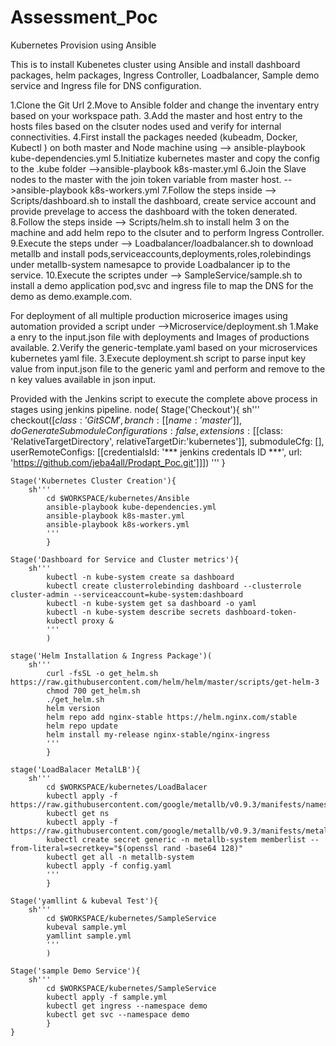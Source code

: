 # Assessment_Poc
Kubernetes Provision using Ansible

This is to install Kubenetes cluster using Ansible and install dashboard packages, helm packages, Ingress Controller, Loadbalancer, Sample demo service and Ingress file for DNS configuration.

1.Clone the Git Url
2.Move to Ansible folder and change the inventary entry based on your workspace path.
3.Add the master and host entry to the hosts files based on the clsuter nodes used and verify for internal connectivities.
4.First install the packages needed (kubeadm, Docker, Kubectl ) on both master and Node machine using  --> ansible-playbook kube-dependencies.yml
5.Initiatize kubernetes master and copy the config to the .kube folder  -->ansible-playbook k8s-master.yml
6.Join the Slave nodes to the master with the join token variable from master host.   -->ansible-playbook k8s-workers.yml
7.Follow the steps inside --> Scripts/dashboard.sh to install the dashboard, create service account and provide prevelage to access the dashboard with the token denerated.
8.Follow the steps inside --> Scripts/helm.sh to install helm 3 on the machine and add helm repo to the clsuter and to perform Ingress Controller.
9.Execute the steps under --> Loadbalancer/loadbalancer.sh to download metallb and install pods,serviceaccounts,deployments,roles,rolebindings under metallb-system namesapce to provide Loadbalancer ip to the service.
10.Execute the scriptes under --> SampleService/sample.sh to install a demo application pod,svc and ingress file to map the DNS for the demo as demo.example.com.

For deployment of all multiple production microserice images using automation provided a script under -->Microservice/deployment.sh
    1.Make a enry to the input.json file with deployments and Images of productions available.
    2.Verify the generic-template.yaml based on your microservices kubernetes yaml file.
    3.Execute deployment.sh script to parse input key value from input.json file to the generic yaml and perform and remove to the n key values available in json input.
    

Provided with the Jenkins script to execute the complete above process in stages using jenkins pipeline.
node(
	Stage('Checkout'){
		sh'''
			checkout([$class: 'GitSCM', branch: [[name: 'master']], doGenerateSubmoduleConfigurations: false, extensions: [[$class: 'RelativeTargetDirectory', relativeTargetDir:'kubernetes']], submoduleCfg: [], userRemoteConfigs: [[credentialsId: '*** jenkins credentals ID ***', url: 'https://github.com/jeba4all/Prodapt_Poc.git']]])
		  '''
		  }
		  
	Stage('Kubernetes Cluster Creation'){
		sh'''
			cd $WORKSPACE/kubernetes/Ansible
			ansible-playbook kube-dependencies.yml
			ansible-playbook k8s-master.yml
			ansible-playbook k8s-workers.yml
			'''
			}
			
	Stage('Dashboard for Service and Cluster metrics'){
		sh'''
			kubectl -n kube-system create sa dashboard
			kubectl create clusterrolebinding dashboard --clusterrole cluster-admin --serviceaccount=kube-system:dashboard
			kubectl -n kube-system get sa dashboard -o yaml
			kubectl -n kube-system describe secrets dashboard-token-
			kubectl proxy &
			'''
			)
	
	stage('Helm Installation & Ingress Package')(
		sh'''
			curl -fsSL -o get_helm.sh https://raw.githubusercontent.com/helm/helm/master/scripts/get-helm-3
			chmod 700 get_helm.sh
			./get_helm.sh
			helm version
			helm repo add nginx-stable https://helm.nginx.com/stable
			helm repo update
			helm install my-release nginx-stable/nginx-ingress
			'''
			}
		
	stage('LoadBalacer MetalLB'){
		sh'''
			cd $WORKSPACE/kubernetes/LoadBalacer
			kubectl apply -f https://raw.githubusercontent.com/google/metallb/v0.9.3/manifests/namespace.yaml
			kubectl get ns
			kubectl apply -f https://raw.githubusercontent.com/google/metallb/v0.9.3/manifests/metallb.yaml
			kubectl create secret generic -n metallb-system memberlist --from-literal=secretkey="$(openssl rand -base64 128)"
			kubectl get all -n metallb-system
			kubectl apply -f config.yaml
			'''
			}
			
	Stage('yamllint & kubeval Test'){
		sh'''
			cd $WORKSPACE/kubernetes/SampleService
			kubeval sample.yml
			yamllint sample.yml
			'''
			)
			
	Stage('sample Demo Service'){
		sh'''
			cd $WORKSPACE/kubernetes/SampleService
			kubectl apply -f sample.yml
			kubectl get ingress --namespace demo
			kubectl get svc --namespace demo
			}
	}

